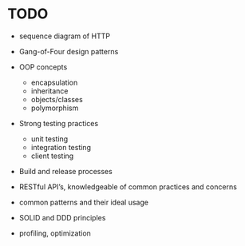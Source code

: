 # TODO

-   sequence diagram of HTTP

-   Gang-of-Four design patterns

-   OOP concepts

    -   encapsulation
    -   inheritance
    -   objects/classes
    -   polymorphism

-   Strong testing practices

    -   unit testing
    -   integration testing
    -   client testing

-   Build and release processes

-   RESTful API’s, knowledgeable of common practices and concerns

-   common patterns and their ideal usage

-   SOLID and DDD principles

-   profiling, optimization
